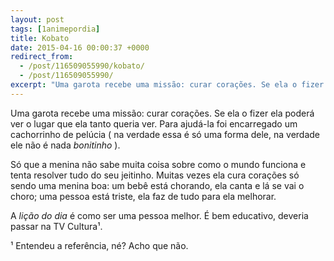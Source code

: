 ```yaml
---
layout: post
tags: [1animepordia]
title: Kobato
date: 2015-04-16 00:00:37 +0000
redirect_from:
  - /post/116509055990/kobato/
  - /post/116509055990/
excerpt: "Uma garota recebe uma missão: curar corações. Se ela o fizer ela poderá ver o lugar que ela tanto queria ver."
---
```


Uma garota recebe uma missão: curar corações. Se ela o fizer ela poderá
ver o lugar que ela tanto queria ver. Para ajudá-la foi encarregado um
cachorrinho de pelúcia ( na verdade essa é só uma forma dele, na verdade
ele não é nada *bonitinho* ).

Só que a menina não sabe muita coisa sobre como o mundo funciona e tenta
resolver tudo do seu jeitinho. Muitas vezes ela cura corações só sendo
uma menina boa: um bebê está chorando, ela canta e lá se vai o choro;
uma pessoa está triste, ela faz de tudo para ela melhorar.

A *lição do dia* é como ser uma pessoa melhor. É bem educativo, deveria
passar na TV Cultura¹.

<!-- more -->

¹ Entendeu a referência, né? Acho que não.


